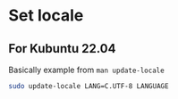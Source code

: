 # Set locale

## For Kubuntu 22.04

Basically example from `man update-locale`

```bash
sudo update-locale LANG=C.UTF-8 LANGUAGE
```
